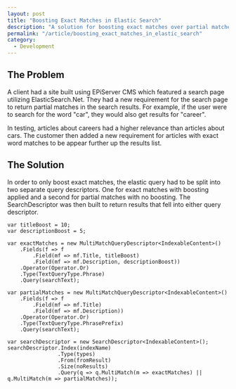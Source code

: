 ```yaml
---
layout: post
title: "Boosting Exact Matches in Elastic Search"
description: "A solution for boosting exact matches over partial matches in Elastic Search."
permalink: "/article/boosting_exact_matches_in_elastic_search"
category:
  - Development
---
```


## The Problem

A client had a site built using EPiServer CMS which featured a search page utilizing ElasticSearch.Net. They had a new requirement for the search page to return partial matches in the search results.  For example, if the user were to search for the word "car", they would also get results for "career".

In testing, articles about careers had a higher relevance than articles about cars.  The customer then added a new requirement for articles with exact word matches to be appear further up the results list.

## The Solution

In order to only boost exact matches, the elastic query had to be split into two separate query descriptors. One for exact matches with boosting applied and a second for partial matches with no boosting. The SearchDescriptor was then built to return results that fell into either query descriptor.

```
var titleBoost = 10;
var descriptionBoost = 5;

var exactMatches = new MultiMatchQueryDescriptor<IndexableContent>()
    .Fields(f => f
        .Field(mf => mf.Title, titleBoost)
        .Field(mf => mf.Description, descriptionBoost))
    .Operator(Operator.Or)
    .Type(TextQueryType.Phrase)
    .Query(searchText);

var partialMatches = new MultiMatchQueryDescriptor<IndexableContent>()
    .Fields(f => f
        .Field(mf => mf.Title)
        .Field(mf => mf.Description))
    .Operator(Operator.Or)
    .Type(TextQueryType.PhrasePrefix)
    .Query(searchText);

var searchDescriptor = new SearchDescriptor<IndexableContent>();
searchDescriptor.Index(indexName)
                .Type(types)
                .From(fromResult)
                .Size(noResults)
                .Query(q => q.MultiMatch(m => exactMatches) || q.MultiMatch(m => partialMatches));
```
